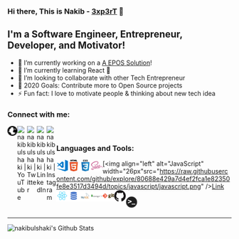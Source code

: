### Hi there, This is Nakib -  [3xp3rT][website] 👋

## I'm a Software Engineer, Entrepreneur, Developer, and Motivator!
- 🔭 I’m currently working on a [A EPOS Solution][website]!
- 🌱 I’m currently learning React 🤣
- 👯 I’m looking to collaborate with other Tech Entrepreneur
- 🥅 2020 Goals: Contribute more to Open Source projects
- ⚡ Fun fact: I love to motivate people & thinking about new tech idea

### Connect with me:

[<img align="left" alt="nakibulshaki.com" width="22px" src="https://raw.githubusercontent.com/iconic/open-iconic/master/svg/globe.svg" />][website]
[<img align="left" alt="nakibulshaki | YouTube" width="22px" src="https://cdn.jsdelivr.net/npm/simple-icons@v3/icons/youtube.svg" />][YouTube]
[<img align="left" alt="nakibulshaki | Twitter" width="22px" src="https://cdn.jsdelivr.net/npm/simple-icons@v3/icons/twitter.svg" />][twitter]
[<img align="left" alt="nakibulshaki | LinkedIn" width="22px" src="https://cdn.jsdelivr.net/npm/simple-icons@v3/icons/linkedin.svg" />][LinkedIn]
[<img align="left" alt="nakibulshaki | Instagram" width="22px" src="https://cdn.jsdelivr.net/npm/simple-icons@v3/icons/instagram.svg" />][Instagram]

<br />

### Languages and Tools:

[<img align="left" alt="Visual Studio Code" width="26px" src="https://raw.githubusercontent.com/github/explore/80688e429a7d4ef2fca1e82350fe8e3517d3494d/topics/visual-studio-code/visual-studio-code.png" />][Link]
[<img align="left" alt="HTML5" width="26px" src="https://raw.githubusercontent.com/github/explore/80688e429a7d4ef2fca1e82350fe8e3517d3494d/topics/html/html.png" />][Link]
[<img align="left" alt="CSS3" width="26px" src="https://raw.githubusercontent.com/github/explore/80688e429a7d4ef2fca1e82350fe8e3517d3494d/topics/css/css.png" />][Link]
[<img align="left" alt="Sass" width="26px" src="https://raw.githubusercontent.com/github/explore/80688e429a7d4ef2fca1e82350fe8e3517d3494d/topics/sass/sass.png" />][Link]
[<img align="left" alt="JavaScript" width="26px"src="https://raw.githubusercontent.com/github/explore/80688e429a7d4ef2fca1e82350fe8e3517d3494d/topics/javascript/javascript.png" />[Link]
[<img align="left" alt="React" width="26px" src="https://raw.githubusercontent.com/github/explore/80688e429a7d4ef2fca1e82350fe8e3517d3494d/topics/react/react.png" />][Link]
[<img align="left" alt="SQL" width="26px" src="https://raw.githubusercontent.com/github/explore/80688e429a7d4ef2fca1e82350fe8e3517d3494d/topics/sql/sql.png" />][Link]
[<img align="left" alt="MySQL" width="26px" src="https://raw.githubusercontent.com/github/explore/80688e429a7d4ef2fca1e82350fe8e3517d3494d/topics/mysql/mysql.png" />][Link]
[<img align="left" alt="MongoDB" width="26px" src="https://raw.githubusercontent.com/github/explore/80688e429a7d4ef2fca1e82350fe8e3517d3494d/topics/mongodb/mongodb.png" />][Link]
[<img align="left" alt="Git" width="26px" src="https://raw.githubusercontent.com/github/explore/80688e429a7d4ef2fca1e82350fe8e3517d3494d/topics/git/git.png" />][Link]
[<img align="left" alt="GitHub" width="26px" src="https://raw.githubusercontent.com/github/explore/78df643247d429f6cc873026c0622819ad797942/topics/github/github.png" />][Link]

[<img align="left" alt="HTML5" width="26px" src="https://raw.githubusercontent.com/github/explore/80688e429a7d4ef2fca1e82350fe8e3517d3494d/topics/terminal/terminal.png" />][Link]

<br />
<br />

---



<img align="left" alt="nakibulshaki's Github Stats" src="https://github-readme-stats.vercel.app/api?username=3xp3rT&show_icons=true&hide_border=true" />

[website]: https://nakibulshaki.com
[twitter]: https://www.youtube.com/channel/UC8GZ2GeYgmNTTfczVvR6xRA
[youtube]: https://youtube.com/nakibulshaki
[instagram]: https://instagram.com/nakibulshaki
[linkedin]: https://linkedin.com/in/nakibulshaki
[Link]:https://nakibulshaki.com
